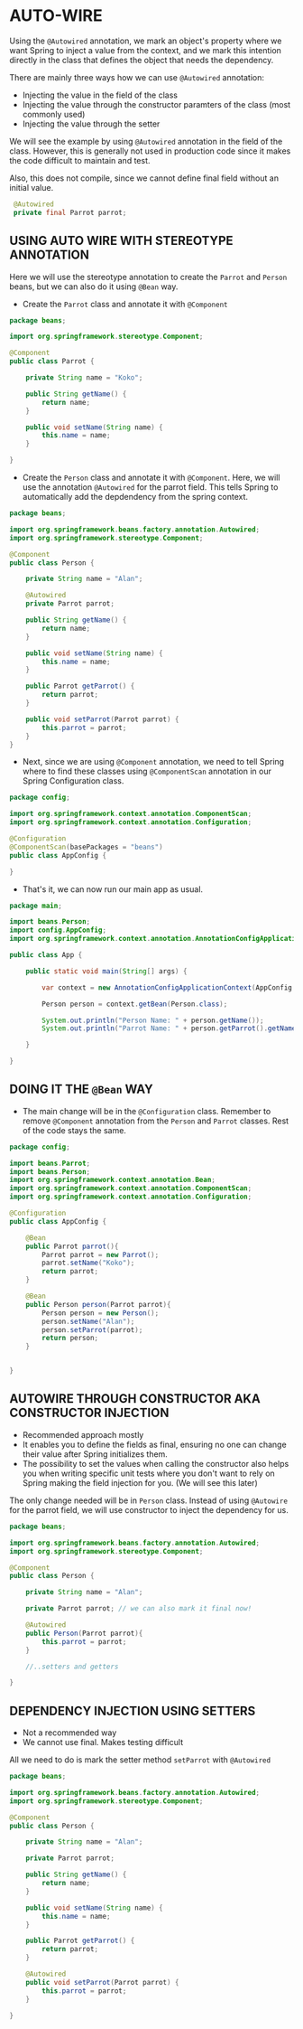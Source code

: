 # AUTO-WIRE

Using the `@Autowired` annotation, we mark an object's property where we want Spring to inject a value from the context, and we mark this intention directly in the class that defines the object that needs the dependency.

There are mainly three ways how we can use `@Autowired` annotation:

- Injecting the value in the field of the class
- Injecting the value through the constructor paramters of the class (most commonly used)
- Injecting the value through the setter

We will see the example by using `@Autowired` annotation in the field of the class. However, this is generally not used in production code since it makes the code difficult to maintain and test.

Also, this does not compile, since we cannot define final field without an initial value.

```java
 @Autowired
 private final Parrot parrot;
```

## USING AUTO WIRE WITH STEREOTYPE ANNOTATION

Here we will use the stereotype annotation to create the `Parrot` and `Person` beans, but we can also do it using `@Bean` way.

- Create the `Parrot` class and annotate it with `@Component`

```java
package beans;

import org.springframework.stereotype.Component;

@Component
public class Parrot {

    private String name = "Koko";

    public String getName() {
        return name;
    }

    public void setName(String name) {
        this.name = name;
    }

}
```

- Create the `Person` class and annotate it with `@Component`. Here, we will use the annotation `@Autowired` for the parrot field. This tells Spring to automatically add the depdendency from the spring context.

```java
package beans;

import org.springframework.beans.factory.annotation.Autowired;
import org.springframework.stereotype.Component;

@Component
public class Person {

    private String name = "Alan";

    @Autowired
    private Parrot parrot;

    public String getName() {
        return name;
    }

    public void setName(String name) {
        this.name = name;
    }

    public Parrot getParrot() {
        return parrot;
    }

    public void setParrot(Parrot parrot) {
        this.parrot = parrot;
    }
}
```

- Next, since we are using `@Component` annotation, we need to tell Spring where to find these classes using `@ComponentScan` annotation in our Spring Configuration class.

```java
package config;

import org.springframework.context.annotation.ComponentScan;
import org.springframework.context.annotation.Configuration;

@Configuration
@ComponentScan(basePackages = "beans")
public class AppConfig {

}
```

- That's it, we can now run our main app as usual.

```java
package main;

import beans.Person;
import config.AppConfig;
import org.springframework.context.annotation.AnnotationConfigApplicationContext;

public class App {

    public static void main(String[] args) {

        var context = new AnnotationConfigApplicationContext(AppConfig.class);

        Person person = context.getBean(Person.class);

        System.out.println("Person Name: " + person.getName());
        System.out.println("Parrot Name: " + person.getParrot().getName());

    }

}
```

## DOING IT THE `@Bean` WAY

- The main change will be in the `@Configuration` class. Remember to remove `@Component` annotation from the `Person` and `Parrot` classes. Rest of the code stays the same.

```java
package config;

import beans.Parrot;
import beans.Person;
import org.springframework.context.annotation.Bean;
import org.springframework.context.annotation.ComponentScan;
import org.springframework.context.annotation.Configuration;

@Configuration
public class AppConfig {

    @Bean
    public Parrot parrot(){
        Parrot parrot = new Parrot();
        parrot.setName("Koko");
        return parrot;
    }

    @Bean
    public Person person(Parrot parrot){
        Person person = new Person();
        person.setName("Alan");
        person.setParrot(parrot);
        return person;
    }


}
```

## AUTOWIRE THROUGH CONSTRUCTOR AKA CONSTRUCTOR INJECTION

- Recommended approach mostly
- It enables you to define the fields as final, ensuring no one can change their value after Spring initializes them.
- The possibility to set the values when calling the constructor also helps you when writing specific unit tests where you don't want to rely on Spring making the field injection for you. (We will see this later)

The only change needed will be in `Person` class. Instead of using `@Autowire` for the parrot field, we will use constructor to inject the dependency for us.

```java
package beans;

import org.springframework.beans.factory.annotation.Autowired;
import org.springframework.stereotype.Component;

@Component
public class Person {

    private String name = "Alan";

    private Parrot parrot; // we can also mark it final now!

    @Autowired
    public Person(Parrot parrot){
        this.parrot = parrot;
    }

    //..setters and getters

}
```

## DEPENDENCY INJECTION USING SETTERS

- Not a recommended way
- We cannot use final. Makes testing difficult

All we need to do is mark the setter method `setParrot` with `@Autowired`

```java
package beans;

import org.springframework.beans.factory.annotation.Autowired;
import org.springframework.stereotype.Component;

@Component
public class Person {

    private String name = "Alan";

    private Parrot parrot;

    public String getName() {
        return name;
    }

    public void setName(String name) {
        this.name = name;
    }

    public Parrot getParrot() {
        return parrot;
    }

    @Autowired
    public void setParrot(Parrot parrot) {
        this.parrot = parrot;
    }

}
```
